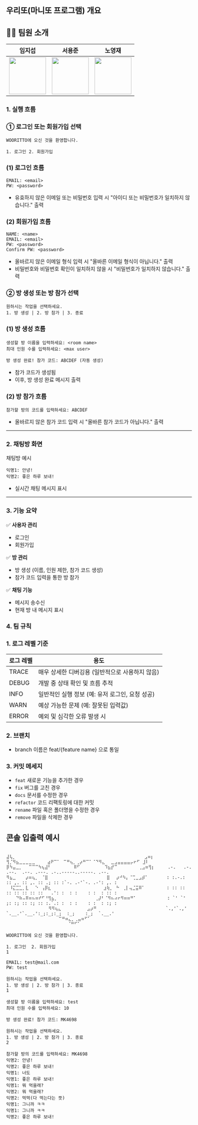 ## **우리또(마니또 프로그램) 개요**

## 👨‍💻 팀원 소개
| 임지섭 | 서용준 | 노영재 |
|--------|--------|--------|
| <img src="https://avatars.githubusercontent.com/icebear0111" width="100"> | <img src="https://avatars.githubusercontent.com/mango0422" width="100"> | <img src="https://avatars.githubusercontent.com/YoungjaeRo" width="100"> |

### **1. 실행 흐름**

### **① 로그인 또는 회원가입 선택**

```
WOORITTO에 오신 것을 환영합니다.

1. 로그인 2. 회원가입
```
### **(1) 로그인 흐름**
```
EMAIL: <email>
PW: <password>
```
- 유효하지 않은 이메일 또는 비밀번호 입력 시 "아이디 또는 비밀번호가 일치하지 않습니다." 출력
### **(2) 회원가입 흐름**
```
NAME: <name>
EMAIL: <email>
PW: <password>
Confirm PW: <password>
```
- 올바르지 않은 이메일 형식 입력 시 "올바른 이메일 형식이 아닙니다." 출력
- 비밀번호와 비밀번호 확인이 일치하지 않을 시 "비밀번호가 일치하지 않습니다." 출력

### **② 방 생성 또는 방 참가 선택**

```
원하시는 작업을 선택하세요.
1. 방 생성 | 2. 방 참가 | 3. 종료
```

### **(1) 방 생성 흐름**

```
생성할 방 이름을 입력하세요: <room name>
최대 인원 수를 입력하세요: <max user>
```

```
방 생성 완료! 참가 코드: ABCDEF (자동 생성)
```
- 참가 코드가 생성됨
- 이후, 방 생성 완료 메시지 출력

### **(2) 방 참가 흐름**
```
참가할 방의 코드를 입력하세요: ABCDEF
```
- 올바르지 않은 참가 코드 입력 시 "올바른 참가 코드가 아닙니다." 출력
---

### **2. 채팅방 화면**
채팅방 예시
```
익명1: 안녕!
익명2: 좋은 하루 보내!
```

- 실시간 채팅 메시지 표시

---

### **3. 기능 요약**

✅ **사용자 관리**
- 로그인
- 회원가입

✅ **방 관리**
- 방 생성 (이름, 인원 제한, 참가 코드 생성)
- 참가 코드 입력을 통한 방 참가

✅ **채팅 기능**
- 메시지 송수신
- 현재 방 내 메시지 표시

### 4. **팀 규칙**
### 1. 로그 레벨 기준
|로그 레벨|용도|
|-----|--|
|TRACE|매우 상세한 디버깅용 (일반적으로 사용하지 않음)|
|DEBUG|개발 중 상태 확인 및 흐름 추적|
|INFO|일반적인 실행 정보 (예: 유저 로그인, 요청 성공)|
|WARN|예상 가능한 문제 (예: 잘못된 입력값)|
|ERROR|예외 및 심각한 오류 발생 시|

### 2. 브랜치
- branch 이름은 feat/{feature name} 으로 통일

### 3. 커밋 메세지
- `feat` 새로운 기능을 추가한 경우
- `fix` 버그를 고친 경우
- `docs` 문서를 수정한 경우
- `refactor` 코드 리팩토링에 대한 커밋
- `rename` 파일 혹은 폴더명을 수정한 경우
- `remove` 파일을 삭제한 경우

## 콘솔 입출력 예시
```

⣼⢧⡀⠀⠀⠀⠀⠀⠀⠀                                       ⠀⣠⠶⡆
⢻⡈⠻⣦⣀⣀⣀⣀⣀⠀⠀⠀ ⣴⠟⠉⠁⠀⠉⠛⢦⡀⢀⡴⠛⠉⠁⠈⠙⠻⣄⠀ ⣀⣠⣤⣤⣤⣤⡤⠖⠋ ⣸⠇
⡿⠳⣤⣀⡀⠀⠀⠉⠉⠉⠳⢦⣼⠃⠀⠀⠀⠀⠀⠀⠀⠿⠋⠀⠀⠀⠀⠀  ⠀⠹⣦⡞⠉⠀⠀⠀⠀⠀  ⢀⣠⠶⢻⡆     .-.   .-. .--.  .--. .---. .-..-----..-----. .--.
⠻⣦⣀⠀⠀⠀⡴⠶⢦⡀⠀⠈⣿⠀⠀⠀⠀⠀⠀⠀⠀⠀⠀⠀⠀⠀⠀⠀    ⣿⠀⠀⡴⠚⠳⡄⠈⢉⣀⣠⡾⠁       : :.-.: :: ,. :: ,. :: .; :: :`-. .-'`-. .-': ,. :
⠀⠸⣍⣉⣁⡀⣇⠀⠀⠑⠀⢠⡿⣆⠀⠀⠀⠀⠀⠀⠀⠀⠀⠀⠀⠀⠀    ⣰⢷⡀⠀⠓⠀⢀⡇⢤⣈⣭⠿⠁⠀       : :: :: :: :: :: :: ::   .': :  : :    : :  : :: :
⠀⠀⠀⠙⠷⠤⠿⠶⠦⠶⠞⠋⠘⢻⣦⡀⠀⠀⠀⠀⠀⠀⠀⠀⠀  ⠀⢀⡼⠃⠈⠻⠦⠴⠖⠻⠶⠶⠛⠁⠀⠀⠀        : `' `' ;: :; :: :; :: :.`.: :  : :    : :  : :; :
                ⠻⠻⢦⣄⠀⠀⠀⠀⠀⠀⠀⠀⣠⡴⠛⠀⠀⠀⠀⠀⠀⠀⠀⠀⠀⠀⠀⠀⠀⠀        `.,'`.,' `.__.'`.__.':_;:_;:_;  :_;    :_;  `.__.'
               ⠀⠀⠀⠀⠉⠛⠶⣄⡀⢀⣤⠶⠋⠁
                ⠀⠀⠀⠀⠀⠀⠈⠛⠋⠁

WOORITTO에 오신 것을 환영합니다.

1. 로그인  2. 회원가입
1

EMAIL: test@mail.com
PW: test

원하시는 작업을 선택하세요.
1. 방 생성 | 2. 방 참가 | 3. 종료
1

생성할 방 이름을 입력하세요: test
최대 인원 수를 입력하세요: 10

방 생성 완료! 참가 코드: MK4698

원하시는 작업을 선택하세요.
1. 방 생성 | 2. 방 참가 | 3. 종료
2

참가할 방의 코드를 입력하세요: MK4698
익명2: 안녕!
익명2: 좋은 하루 보내!
익명1: 너도
익명1: 좋은 하루 보내!
익명1: 뭐 먹을래?
익명2: 뭐 먹을래?
익명2: 먹먹(다 먹는다는 뜻)
익명1: 그니까 ㅋㅋ
익명1: 그니까 ㅋㅋ
익명2: 좋은 하루 보내!
```